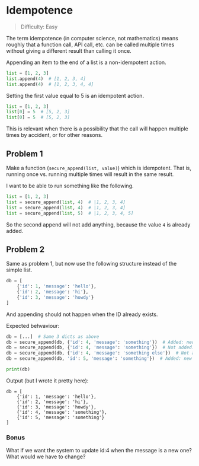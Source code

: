 # Idempotence
> Difficulty: Easy

The term idempotence (in computer science, not mathematics) means roughly that a function call, API call, etc. can be called multiple times without giving a different result than calling it once.

Appending an item to the end of a list is a non-idempotent action.
```python
list = [1, 2, 3]
list.append(4)  # [1, 2, 3, 4]
list.append(4)  # [1, 2, 3, 4, 4]
```

Setting the first value equal to 5 is an idempotent action.
```python
list = [1, 2, 3]
list[0] = 5  # [5, 2, 3]
list[0] = 5  # [5, 2, 3]
```

This is relevant when there is a possibility that the call will happen multiple times by accident, or for other reasons.


## Problem 1
Make a function (`secure_append(list, value)`) which is idempotent. That is, running once vs. running multiple times will result in the same result.

I want to be able to run something like the following.
```python
list = [1, 2, 3]
list = secure_append(list, 4)  # |1, 2, 3, 4]
list = secure_append(list, 4)  # |1, 2, 3, 4]
list = secure_append(list, 5)  # |1, 2, 3, 4, 5]
```

So the second append will not add anything, because the value `4` is already added.


## Problem 2
Same as problem 1, but now use the following structure instead of the simple list.
```python
db = [
    {'id': 1, 'message': 'hello'},
    {'id': 2, 'message': 'hi'},
    {'id': 3, 'message': 'howdy'}
]
```

And appending should not happen when the ID already exists.

Expected behvaviour:
```python
db = [...]  # Same 3 dicts as above
db = secure_append(db, {'id': 4, 'message': 'something'})  # Added: new item/id
db = secure_append(db, {'id': 4, 'message': 'something'})  # Not added: existing id
db = secure_append(db, {'id': 4, 'message': 'something else'})  # Not added: existing id
db = secure_append(db, 'id': 5, 'message': 'something'})  # Added: new item/id

print(db)
```

Output (but I wrote it pretty here):
```
db = [
    {'id': 1, 'message': 'hello'},
    {'id': 2, 'message': 'hi'},
    {'id': 3, 'message': 'howdy'},
    {'id': 4, 'message': 'something'},
    {'id': 5, 'message': 'something'}
]
```

### Bonus
What if we want the system to update id:4 when the message is a new one? What would we have to change?
